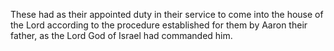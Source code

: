 These had as their appointed duty in their service to come into the house of the Lord according to the procedure established for them by Aaron their father, as the Lord God of Israel had commanded him.
